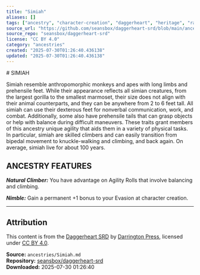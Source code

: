 ```yaml
---
title: "Simiah"
aliases: []
tags: ["ancestry", "character-creation", "daggerheart", "heritage", "racial-traits", "reference", "srd", "ttrpg"]
source_url: "https://github.com/seansbox/daggerheart-srd/blob/main/ancestries/Simiah.md"
source_repo: "seansbox/daggerheart-srd"
license: "CC BY 4.0"
category: "ancestries"
created: "2025-07-30T01:26:40.436138"
updated: "2025-07-30T01:26:40.436138"
---
```


﻿# SIMIAH

Simiah resemble anthropomorphic monkeys and apes with long limbs and prehensile feet. While their appearance reflects all simian creatures, from the largest gorilla to the smallest marmoset, their size does not align with their animal counterparts, and they can be anywhere from 2 to 6 feet tall. All simiah can use their dexterous feet for nonverbal communication, work, and combat. Additionally, some also have prehensile tails that can grasp objects or help with balance during difficult maneuvers. These traits grant members of this ancestry unique agility that aids them in a variety of physical tasks. In particular, simiah are skilled climbers and can easily transition from bipedal movement to knuckle-walking and climbing, and back again. On average, simiah live for about 100 years.

## ANCESTRY FEATURES

***Natural Climber:*** You have advantage on Agility Rolls that involve balancing and climbing.

***Nimble:*** Gain a permanent +1 bonus to your Evasion at character creation.

---

## Attribution

This content is from the [Daggerheart SRD](https://github.com/seansbox/daggerheart-srd/blob/main/ancestries/Simiah.md) by [Darrington Press](https://darringtonpress.com/), licensed under [CC BY 4.0](https://creativecommons.org/licenses/by/4.0/).

**Source:** `ancestries/Simiah.md`  
**Repository:** [seansbox/daggerheart-srd](https://github.com/seansbox/daggerheart-srd)  
**Downloaded:** 2025-07-30 01:26:40

